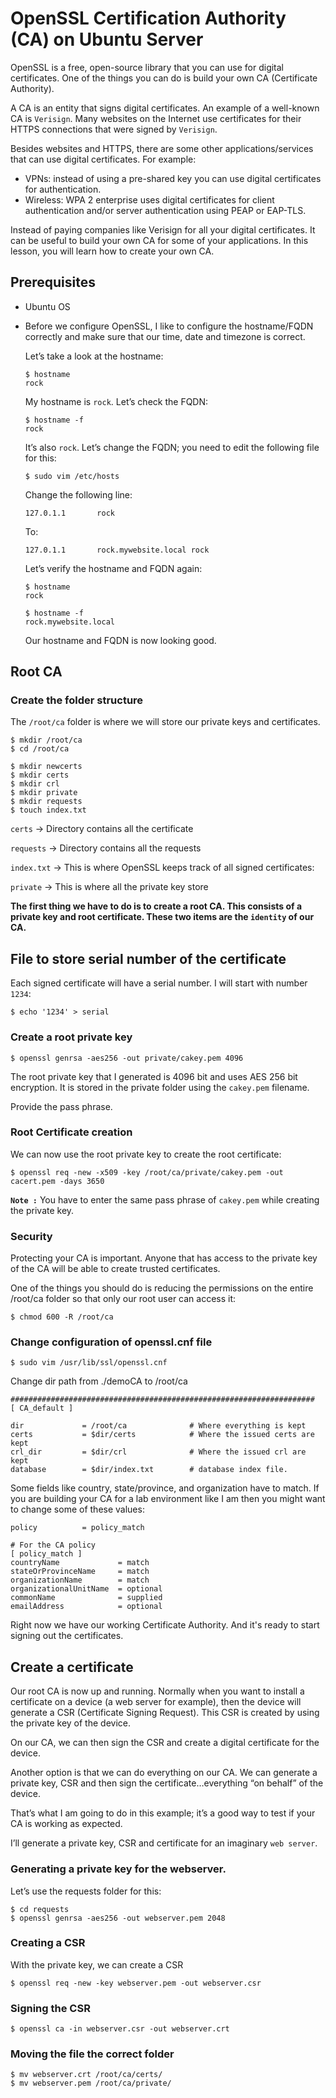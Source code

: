 # OpenSSL Certification Authority (CA) on Ubuntu Server

OpenSSL is a free, open-source library that you can use for digital certificates. One of the things you can do is build your own CA (Certificate Authority).

A CA is an entity that signs digital certificates. An example of a well-known CA is `Verisign`. Many websites on the Internet use certificates for their HTTPS connections that were signed by `Verisign`.

Besides websites and HTTPS, there are some other applications/services that can use digital certificates. For example:

- VPNs: instead of using a pre-shared key you can use digital certificates for authentication.
- Wireless: WPA 2 enterprise uses digital certificates for client authentication and/or server authentication using PEAP or EAP-TLS.

Instead of paying companies like Verisign for all your digital certificates. It can be useful to build your own CA for some of your applications. In this lesson, you will learn how to create your own CA.

## Prerequisites
 - Ubuntu OS
 - Before we configure OpenSSL, I like to configure the hostname/FQDN correctly and make sure that our time, date and timezone is correct.

    Let’s take a look at the hostname:

    ```
    $ hostname
    rock
    ```

    My hostname is `rock`. Let’s check the FQDN:

    ```
    $ hostname -f
    rock
    ```

    It’s also `rock`. Let’s change the FQDN; you need to edit the following file for this:
    ```
    $ sudo vim /etc/hosts 
    ```
    Change the following line:
    ```
    127.0.1.1       rock
    ```
    To:
    
    ```
    127.0.1.1       rock.mywebsite.local rock
    ```
    Let’s verify the hostname and FQDN again:
    
    ```
    $ hostname
    rock
    ```
    ```
    $ hostname -f
    rock.mywebsite.local
    ```
    Our hostname and FQDN is now looking good.


## Root CA

### Create the folder structure
The `/root/ca` folder is where we will store our private keys and certificates.

```
$ mkdir /root/ca
$ cd /root/ca

$ mkdir newcerts
$ mkdir certs
$ mkdir crl
$ mkdir private
$ mkdir requests
$ touch index.txt
```
`certs` -> Directory contains all the certificate

`requests` -> Directory contains all the requests

`index.txt` -> This is where OpenSSL keeps track of all signed certificates:

`private` -> This is where all the private key store

**The first thing we have to do is to create a root CA. This consists of a private key and root certificate. These two items are the `identity` of our CA.**

## File to store serial number of the certificate
Each signed certificate will have a serial number.  I will start with number `1234`:

```
$ echo '1234' > serial
```

### Create a root private key

```
$ openssl genrsa -aes256 -out private/cakey.pem 4096
```
The root private key that I generated is 4096 bit and uses AES 256 bit encryption. It is stored in the private folder using the `cakey.pem` filename.

Provide the pass phrase.

### Root Certificate creation
We can now use the root private key to create the root certificate:

```
$ openssl req -new -x509 -key /root/ca/private/cakey.pem -out cacert.pem -days 3650
```
**`Note :`** You have to enter the same pass phrase of `cakey.pem` while creating the private key.



### Security

Protecting your CA is important. Anyone that has access to the private key of the CA will be able to create trusted certificates.

One of the things you should do is reducing the permissions on the entire /root/ca folder so that only our root user can access it:
```
$ chmod 600 -R /root/ca
```

### Change configuration of openssl.cnf file
```
$ sudo vim /usr/lib/ssl/openssl.cnf
```
Change dir path from ./demoCA to /root/ca

```
####################################################################
[ CA_default ]

dir             = /root/ca              # Where everything is kept
certs           = $dir/certs            # Where the issued certs are kept
crl_dir         = $dir/crl              # Where the issued crl are kept
database        = $dir/index.txt        # database index file.
```

Some fields like country, state/province, and organization have to match. If you are building your CA for a lab environment like I am then you might want to change some of these values:

```
policy          = policy_match

# For the CA policy
[ policy_match ]
countryName             = match
stateOrProvinceName     = match
organizationName        = match
organizationalUnitName  = optional
commonName              = supplied
emailAddress            = optional
```

Right now we have our working Certificate Authority. And it's ready to start signing out the certificates.


## Create a certificate

Our root CA is now up and running. Normally when you want to install a certificate on a device (a web server for example), then the device will generate a CSR (Certificate Signing Request). This CSR is created by using the private key of the device.

On our CA, we can then sign the CSR and create a digital certificate for the device.

Another option is that we can do everything on our CA. We can generate a private key, CSR and then sign the certificate…everything “on behalf” of the device.

That’s what I am going to do in this example; it’s a good way to test if your CA is working as expected.

I’ll generate a private key, CSR and certificate for an imaginary `web server`.


### Generating a private key for the webserver.
Let’s use the requests folder for this:
```
$ cd requests
$ openssl genrsa -aes256 -out webserver.pem 2048
```

### Creating a CSR
With the private key, we can create a CSR
```
$ openssl req -new -key webserver.pem -out webserver.csr
```

### Signing the CSR
```
$ openssl ca -in webserver.csr -out webserver.crt
```

### Moving the file the correct folder
```
$ mv webserver.crt /root/ca/certs/
$ mv webserver.pem /root/ca/private/
```